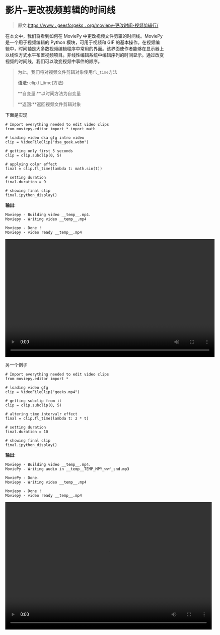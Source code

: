 # 影片–更改视频剪辑的时间线

> 原文:[https://www . geesforgeks . org/moviepy-更改时间-视频剪辑行/](https://www.geeksforgeeks.org/moviepy-changing-time-line-of-video-clip/)

在本文中，我们将看到如何在 MoviePy 中更改视频文件剪辑的时间线。MoviePy 是一个用于视频编辑的 Python 模块，可用于视频和 GIF 的基本操作。在视频编辑中，时间轴是大多数视频编辑程序中常用的界面。该界面使作者能够在显示器上以线性方式水平布置视频项目。非线性编辑系统中编辑序列的时间显示。通过改变视频的时间线，我们可以改变视频中事件的顺序。

> 为此，我们将对视频文件剪辑对象使用`fl_time`方法
> 
> **语法:** clip.fl_time(方法)
> 
> **自变量:**以时间方法为自变量
> 
> **返回:**返回视频文件剪辑对象

下面是实现

```
# Import everything needed to edit video clips
from moviepy.editor import * import math  

# loading video dsa gfg intro video
clip = VideoFileClip("dsa_geek.webm")

# getting only first 5 seconds
clip = clip.subclip(0, 5)

# applying color effect
final = clip.fl_time(lambda t: math.sin(t))

# setting duration
final.duration = 9

# showing final clip
final.ipython_display()
```

**输出:**

```
Moviepy - Building video __temp__.mp4.
Moviepy - Writing video __temp__.mp4

Moviepy - Done !
Moviepy - video ready __temp__.mp4

```

<video class="wp-video-shortcode" id="video-460224-1" width="665" height="374" preload="metadata" controls=""><source type="video/mp4" src="https://media.geeksforgeeks.org/wp-content/uploads/20200727001141/130.mp4?_=1">[https://media.geeksforgeeks.org/wp-content/uploads/20200727001141/130.mp4](https://media.geeksforgeeks.org/wp-content/uploads/20200727001141/130.mp4)</video>

另一个例子

```
# Import everything needed to edit video clips
from moviepy.editor import *

# loading video gfg
clip = VideoFileClip("geeks.mp4")

# getting subclip from it
clip = clip.subclip(0, 5)

# altering time intervalr effect
final = clip.fl_time(lambda t: 2 * t)

# setting duration
final.duration = 10

# showing final clip
final.ipython_display()
```

**输出:**

```
Moviepy - Building video __temp__.mp4.
MoviePy - Writing audio in __temp__TEMP_MPY_wvf_snd.mp3

MoviePy - Done.
Moviepy - Writing video __temp__.mp4

Moviepy - Done !
Moviepy - video ready __temp__.mp4

```

<video class="wp-video-shortcode" id="video-460224-2" width="656" height="404" preload="metadata" controls=""><source type="video/mp4" src="https://media.geeksforgeeks.org/wp-content/uploads/20200727001204/223.mp4?_=2">[https://media.geeksforgeeks.org/wp-content/uploads/20200727001204/223.mp4](https://media.geeksforgeeks.org/wp-content/uploads/20200727001204/223.mp4)</video>